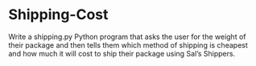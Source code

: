 # Shipping-Cost

Write a shipping.py Python program that asks the user for the weight of their package and then tells them which method of shipping is cheapest and how much it will cost to ship their package using Sal’s Shippers.
